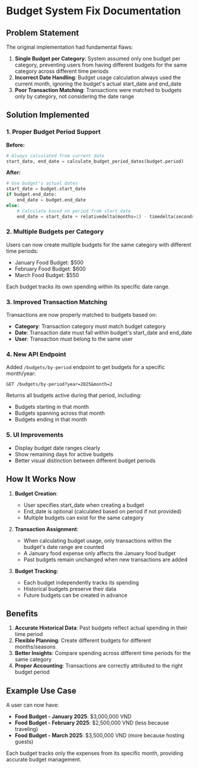 # Budget System Fix Documentation

## Problem Statement

The original implementation had fundamental flaws:

1. **Single Budget per Category**: System assumed only one budget per category, preventing users from having different budgets for the same category across different time periods
2. **Incorrect Date Handling**: Budget usage calculation always used the current month, ignoring the budget's actual start_date and end_date
3. **Poor Transaction Matching**: Transactions were matched to budgets only by category, not considering the date range

## Solution Implemented

### 1. Proper Budget Period Support

**Before:**
```python
# Always calculated from current date
start_date, end_date = calculate_budget_period_dates(budget.period)
```

**After:**
```python
# Use budget's actual dates
start_date = budget.start_date
if budget.end_date:
    end_date = budget.end_date
else:
    # Calculate based on period from start_date
    end_date = start_date + relativedelta(months=1) - timedelta(seconds=1)
```

### 2. Multiple Budgets per Category

Users can now create multiple budgets for the same category with different time periods:
- January Food Budget: $500
- February Food Budget: $600
- March Food Budget: $550

Each budget tracks its own spending within its specific date range.

### 3. Improved Transaction Matching

Transactions are now properly matched to budgets based on:
- **Category**: Transaction category must match budget category
- **Date**: Transaction date must fall within budget's start_date and end_date
- **User**: Transaction must belong to the same user

### 4. New API Endpoint

Added `/budgets/by-period` endpoint to get budgets for a specific month/year:
```
GET /budgets/by-period?year=2025&month=2
```

Returns all budgets active during that period, including:
- Budgets starting in that month
- Budgets spanning across that month
- Budgets ending in that month

### 5. UI Improvements

- Display budget date ranges clearly
- Show remaining days for active budgets
- Better visual distinction between different budget periods

## How It Works Now

1. **Budget Creation**:
   - User specifies start_date when creating a budget
   - End_date is optional (calculated based on period if not provided)
   - Multiple budgets can exist for the same category

2. **Transaction Assignment**:
   - When calculating budget usage, only transactions within the budget's date range are counted
   - A January food expense only affects the January food budget
   - Past budgets remain unchanged when new transactions are added

3. **Budget Tracking**:
   - Each budget independently tracks its spending
   - Historical budgets preserve their data
   - Future budgets can be created in advance

## Benefits

1. **Accurate Historical Data**: Past budgets reflect actual spending in their time period
2. **Flexible Planning**: Create different budgets for different months/seasons
3. **Better Insights**: Compare spending across different time periods for the same category
4. **Proper Accounting**: Transactions are correctly attributed to the right budget period

## Example Use Case

A user can now have:
- **Food Budget - January 2025**: $3,000,000 VND
- **Food Budget - February 2025**: $2,500,000 VND (less because traveling)
- **Food Budget - March 2025**: $3,500,000 VND (more because hosting guests)

Each budget tracks only the expenses from its specific month, providing accurate budget management.